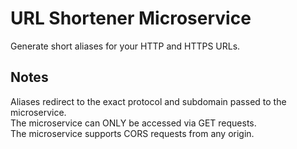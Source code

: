 URL Shortener Microservice
==========================

Generate short aliases for your HTTP and HTTPS URLs.

Notes
-----
Aliases redirect to the exact protocol and subdomain passed to the microservice.  
The microservice can ONLY be accessed via GET requests.  
The microservice supports CORS requests from any origin.
